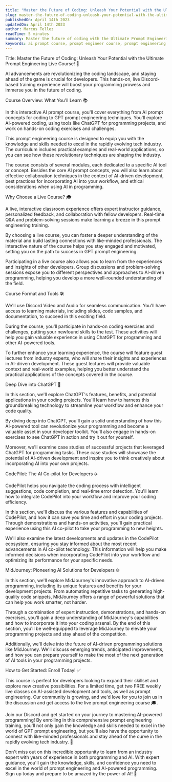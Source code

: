 ```yaml
---
title: "Master the Future of Coding: Unleash Your Potential with the Ultimate Prompt Engineering Live Course!"
slug: master-the-future-of-coding-unleash-your-potential-with-the-ultimate-prompt-engineering-live-course
publishedOn: April 14th 2023
updatedOn: April 14th 2023
author: Marcus Tellez
readTime: 5 minutes
summary: Master the future of coding with the Ultimate Prompt Engineering Live Course, an interactive, hands-on Discord-based training experience designed for developers looking to stay ahead in the rapidly evolving tech industry. Covering AI prompt concepts, GPT prompt engineering techniques, and powerful AI tools like ChatGPT, CodePilot, and MidJourney.
keywords: ai prompt course, prompt engineer course, prompt engineering course, prompt engineering training, gpt prompt engineering, using chatgpt for programming
---
```


Title: Master the Future of Coding: Unleash Your Potential with the Ultimate Prompt Engineering Live Course! 🚀

AI advancements are revolutionizing the coding landscape, and staying ahead of the game is crucial for developers. This hands-on, live Discord-based training experience will boost your programming prowess and immerse you in the future of coding.

Course Overview: What You'll Learn 📚

In this interactive AI prompt course, you'll cover everything from AI prompt concepts for coding to GPT prompt engineering techniques. You'll explore AI-powered coding, using tools like ChatGPT for programming projects, and work on hands-on coding exercises and challenges.

This prompt engineering course is designed to equip you with the knowledge and skills needed to excel in the rapidly evolving tech industry. The curriculum includes practical examples and real-world applications, so you can see how these revolutionary techniques are shaping the industry.

The course consists of several modules, each dedicated to a specific AI tool or concept. Besides the core AI prompt concepts, you will also learn about effective collaboration techniques in the context of AI-driven development, best practices for incorporating AI into your workflow, and ethical considerations when using AI in programming.

Why Choose a Live Course? 🎓

A live, interactive classroom experience offers expert instructor guidance, personalized feedback, and collaboration with fellow developers. Real-time Q&A and problem-solving sessions make learning a breeze in this prompt engineering training.

By choosing a live course, you can foster a deeper understanding of the material and build lasting connections with like-minded professionals. The interactive nature of the course helps you stay engaged and motivated, setting you on the path to success in GPT prompt engineering.

Participating in a live course also allows you to learn from the experiences and insights of other developers. Group discussions and problem-solving sessions expose you to different perspectives and approaches to AI-driven programming, helping you develop a more well-rounded understanding of the field.

Course Format and Tools 🛠️

We'll use Discord Video and Audio for seamless communication. You'll have access to learning materials, including slides, code samples, and documentation, to succeed in this exciting field.

During the course, you'll participate in hands-on coding exercises and challenges, putting your newfound skills to the test. These activities will help you gain valuable experience in using ChatGPT for programming and other AI-powered tools.

To further enhance your learning experience, the course will feature guest lectures from industry experts, who will share their insights and experiences in AI-driven development. These guest lectures will provide valuable context and real-world examples, helping you better understand the practical applications of the concepts covered in the course.

Deep Dive into ChatGPT 🤖

In this section, we'll explore ChatGPT's features, benefits, and potential applications in your coding projects. You'll learn how to harness this groundbreaking technology to streamline your workflow and enhance your code quality.

By diving deep into ChatGPT, you'll gain a solid understanding of how this AI-powered tool can revolutionize your programming and become a valuable asset in your developer toolkit. You'll also engage in hands-on exercises to see ChatGPT in action and try it out for yourself.

Moreover, we'll examine case studies of successful projects that leveraged ChatGPT for programming tasks. These case studies will showcase the potential of AI-driven development and inspire you to think creatively about incorporating AI into your own projects.

CodePilot: The AI Co-pilot for Developers ✈️

CodePilot helps you navigate the coding process with intelligent suggestions, code completion, and real-time error detection. You'll learn how to integrate CodePilot into your workflow and improve your coding efficiency.

In this section, we'll discuss the various features and capabilities of CodePilot, and how it can save you time and effort in your coding projects. Through demonstrations and hands-on activities, you'll gain practical experience using this AI co-pilot to take your programming to new heights.

We'll also examine the latest developments and updates in the CodePilot ecosystem, ensuring you stay informed about the most recent advancements in AI co-pilot technology. This information will help you make informed decisions when incorporating CodePilot into your workflow and optimizing its performance for your specific needs.

MidJourney: Pioneering AI Solutions for Developers 🌐

In this section, we'll explore MidJourney's innovative approach to AI-driven programming, including its unique features and benefits for your development projects. From automating repetitive tasks to generating high-quality code snippets, MidJourney offers a range of powerful solutions that can help you work smarter, not harder.

Through a combination of expert instruction, demonstrations, and hands-on exercises, you'll gain a deep understanding of MidJourney's capabilities and how to incorporate it into your coding arsenal. By the end of this section, you'll be well-equipped to leverage MidJourney to elevate your programming projects and stay ahead of the competition.

Additionally, we'll delve into the future of AI-driven programming solutions like MidJourney. We'll discuss emerging trends, anticipated improvements, and how you can prepare yourself to make the most of the next generation of AI tools in your programming projects.

How to Get Started: Enroll Today! ✅

This course is perfect for developers looking to expand their skillset and explore new creative possibilities. For a limited time, get two FREE weekly live classes on AI-assisted development and tools, as well as prompt engineering. Our community is growing, and we'd love for you to join us in the discussion and get access to the live prompt engineering course 🎓.

Join our Discord and get started on your journey to mastering AI-powered programming! By enrolling in this comprehensive prompt engineering training, you'll not only gain the knowledge and skills needed to excel in the world of GPT prompt engineering, but you'll also have the opportunity to connect with like-minded professionals and stay ahead of the curve in the rapidly evolving tech industry. 🚀

Don't miss out on this incredible opportunity to learn from an industry expert with years of experience in both programming and AI. With expert guidance, you'll gain the knowledge, skills, and confidence you need to excel in the world of prompt engineering and AI-powered programming. Sign up today and prepare to be amazed by the power of AI! 🌟
